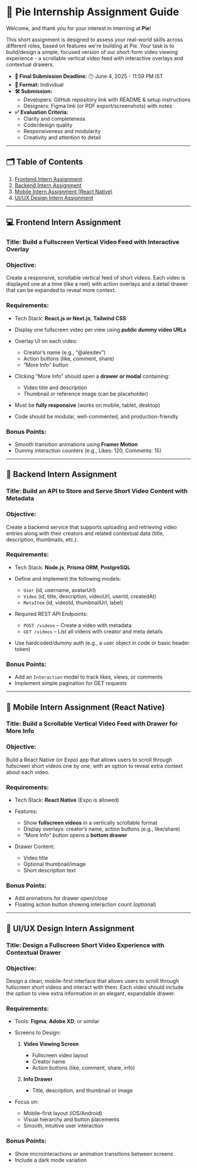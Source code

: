 # 📄 Pie Internship Assignment Guide

Welcome, and thank you for your interest in interning at **Pie**!

This short assignment is designed to assess your real-world skills across different roles, based on features we're building at Pie. Your task is to build/design a simple, focused version of our short-form video viewing experience - a scrollable vertical video feed with interactive overlays and contextual drawers.

- **📌 Final Submission Deadline:** 
🕛 June 4, 2025 - 11:59 PM IST
- **👤 Format:** Individual
- **🛠 Submission:**  
  * Developers: GitHub repository link with README & setup instructions
  * Designers: Figma link (or PDF export/screenshots) with notes
- **✅ Evaluation Criteria:**
  * Clarity and completeness
  * Code/design quality
  * Responsiveness and modularity
  * Creativity and attention to detail

---

## 🗂 Table of Contents

1. [Frontend Intern Assignment](#-frontend-intern-assignment)
2. [Backend Intern Assignment](#-backend-intern-assignment)
3. [Mobile Intern Assignment (React Native)](#-mobile-intern-assignment-react-native)
4. [UI/UX Design Intern Assignment](#-uiux-design-intern-assignment)

---

## 💻 Frontend Intern Assignment

### **Title:** Build a Fullscreen Vertical Video Feed with Interactive Overlay

### **Objective:**

Create a responsive, scrollable vertical feed of short videos. Each video is displayed one at a time (like a reel) with action overlays and a detail drawer that can be expanded to reveal more context.

### **Requirements:**

* Tech Stack: **React.js or Next.js**, **Tailwind CSS**
* Display one fullscreen video per view using **public dummy video URLs**
* Overlay UI on each video:

  * Creator’s name (e.g., “@alexdev”)
  * Action buttons (like, comment, share)
  * “More Info” button
* Clicking “More Info” should open a **drawer or modal** containing:

  * Video title and description
  * Thumbnail or reference image (can be placeholder)
* Must be **fully responsive** (works on mobile, tablet, desktop)
* Code should be modular, well-commented, and production-friendly

### **Bonus Points:**

* Smooth transition animations using **Framer Motion**
* Dummy interaction counters (e.g., Likes: 120, Comments: 15)

---

## 🧠 Backend Intern Assignment

### **Title:** Build an API to Store and Serve Short Video Content with Metadata

### **Objective:**

Create a backend service that supports uploading and retrieving video entries along with their creators and related contextual data (title, description, thumbnails, etc.).

### **Requirements:**

* Tech Stack: **Node.js**, **Prisma ORM**, **PostgreSQL**
* Define and implement the following models:

  * `User` (id, username, avatarUrl)
  * `Video` (id, title, description, videoUrl, userId, createdAt)
  * `MetaItem` (id, videoId, thumbnailUrl, label)
* Required REST API Endpoints:

  * `POST /videos` – Create a video with metadata
  * `GET /videos` – List all videos with creator and meta details
* Use hardcoded/dummy auth (e.g., a user object in code or basic header token)

### **Bonus Points:**

* Add an `Interaction` model to track likes, views, or comments
* Implement simple pagination for GET requests

---

## 📱 Mobile Intern Assignment (React Native)

### **Title:** Build a Scrollable Vertical Video Feed with Drawer for More Info

### **Objective:**

Build a React Native (or Expo) app that allows users to scroll through fullscreen short videos one by one, with an option to reveal extra context about each video.

### **Requirements:**

* Tech Stack: **React Native** (Expo is allowed)
* Features:

  * Show **fullscreen videos** in a vertically scrollable format
  * Display overlays: creator’s name, action buttons (e.g., like/share)
  * “More Info” button opens a **bottom drawer**
* Drawer Content:

  * Video title
  * Optional thumbnail/image
  * Short description text

### **Bonus Points:**

* Add animations for drawer open/close
* Floating action button showing interaction count (optional)

---

## 🎨 UI/UX Design Intern Assignment

### **Title:** Design a Fullscreen Short Video Experience with Contextual Drawer

### **Objective:**

Design a clean, mobile-first interface that allows users to scroll through fullscreen short videos and interact with them. Each video should include the option to view extra information in an elegant, expandable drawer.

### **Requirements:**

* Tools: **Figma**, **Adobe XD**, or similar
* Screens to Design:

  1. **Video Viewing Screen**

     * Fullscreen video layout
     * Creator name
     * Action buttons (like, comment, share, info)
  2. **Info Drawer**

     * Title, description, and thumbnail or image
* Focus on:

  * Mobile-first layout (iOS/Android)
  * Visual hierarchy and button placements
  * Smooth, intuitive user interaction

### **Bonus Points:**

* Show microinteractions or animation transitions between screens
* Include a dark mode variation
